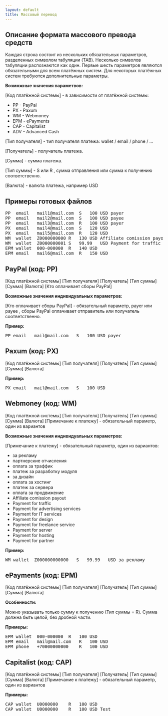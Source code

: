 ```yaml
---
layout: default
title: Массовый перевод
---
```

## Описание формата массового превода средств

Каждая строка состоит из нескольких обязательных параметров, 
разделенных символом табуляции (TAB). Несколько символов 
табуляции распознаются как один. Первые шесть параметров 
являются обязательными для всем платёжных систем. 
Для некоторых платёжных систем требуются дополнительные параметры.

**Возможные значения параметвов:**

[Код платёжной системы] - в зависимости от платёжной системы:

- PP - PayPal
- PX - Paxum
- WM - Webmoney
- EPM - ePayments
- CAP - Capitalist
- ADV - Advanced Cash

[Тип получателя] - тип получателя платежа: wallet / email / phone / ...

[Получатель] - получатель платежа.

[Сумма] - сумма платежа.

[Тип суммы] - S или R , сумма отправления или сумма к получению соответственно.

[Валюта] - валюта платежа, например USD

## Примеры готовых файлов

<pre>
PP	email	mail1@mail.com	S	100	USD	payer
PP	email	mail2@mail.com	S	100	USD	payee
PP	email	mail3@mail.com	R	100	USD	payer
PX	email	mail4@mail.com	S	120	USD
PX	email	mail5@mail.com	R	120	USD
WM	wallet	Z0000000000	R	130	USD	Affiliate comission payout
WM	wallet	Z0000000001	S	99.99	USD	Payment for traffic
EPM	wallet	000-000000	R	140	USD
EPM	email	mail6@mail.com	R	150	USD
</pre>

## PayPal (код: PP)

[Код платёжной системы] [Тип получателя] [Получатель] [Тип суммы] [Сумма] [Валюта] [Кто оплачивает сборы PayPal]

**Возможные значения индивидуальных параметров:**

[Кто оплачивает сборы PayPal] - обязательный параметр, payer или payee , сборы PayPal оплачивает отправитель или получатель соответственно.

**Пример:**
<pre>PP	email	mail@mail.com	S	100	USD	payer</pre>

## Paxum (код: PX)

[Код платёжной системы] [Тип получателя] [Получатель] [Тип суммы] [Сумма] [Валюта]

**Пример:**
<pre>PX	email	mail@mail.com	S	100	USD</pre>

## Webmoney (код: WM)

[Код платёжной системы] [Тип получателя] [Получатель] [Тип суммы] [Сумма] [Валюта] [Примечание к платежу] - обязательный параметр, один из вариантов

**Возможные значения индивидуальных параметров:**

[Примечание к платежу] - обязательный параметр, один из вариантов:
- за рекламу
- партнерские отчисления
- оплата за траффик
- платеж за разработку модуля
- за дизайн
- оплата за хостинг
- платеж за сервера
- оплата за продвижение
- Affiliate comission payout
- Payment for traffic
- Payment for advertising services
- Payment for IT services
- Payment for design
- Payment for freelance service
- Payment for server
- Payment for hosting
- Payment for partner

**Пример:**

<pre>WM	wallet	Z000000000000	S	99.99	USD	за рекламу</pre>

## ePayments (код: EPM)

[Код платёжной системы] [Тип получателя] [Получатель] [Тип суммы] [Сумма] [Валюта]

**Особенности:**

Можно указывать только сумму к получению (Тип суммы = R). Сумма должна быть целой, без дробной части.

**Примеры:**

<pre>
EPM	wallet	000-000000	R	100	USD
EPM	email	mail@mail.com	R	100	USD
EPM	phone	+70000000000	R	100	USD
</pre>

## Capitalist (код: CAP)

[Код платёжной системы] [Тип получателя] [Получатель] [Тип суммы] [Сумма] [Валюта] [Примечание к платежу] - обязательный параметр, один из вариантов

**Примеры:**
<pre>
CAP	wallet	U0000000	R	100	USD
CAP	wallet	U0000000	R	100	USD	Test
</pre>
